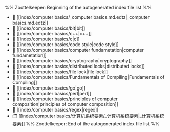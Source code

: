 %% Zoottelkeeper: Beginning of the autogenerated index file list  %%
- 📄 [[index/computer basics/_computer basics.md.edtz|_computer basics.md.edtz]]
- 📄 [[index/computer basics/bit|bit]]
- 📄 [[index/computer basics/c++|c++]]
- 📄 [[index/computer basics/c|c]]
- 📄 [[index/computer basics/code style|code style]]
- 📄 [[index/computer basics/computer fundametation|computer fundametation]]
- 📄 [[index/computer basics/cryptography|cryptography]]
- 📄 [[index/computer basics/distributed locks|distributed locks]]
- 📄 [[index/computer basics/file lock|file lock]]
- 📄 [[index/computer basics/Fundamentals of Compiling|Fundamentals of Compiling]]
- 📄 [[index/computer basics/go|go]]
- 📄 [[index/computer basics/perl|perl]]
- 📄 [[index/computer basics/principles of computer composition|principles of computer composition]]
- 📄 [[index/computer basics/regex|regex]]
- 🗂️ [[index/computer basics/计算机系统要素/_计算机系统要素|_计算机系统要素]]
%% Zoottelkeeper: End of the autogenerated index file list  %%
